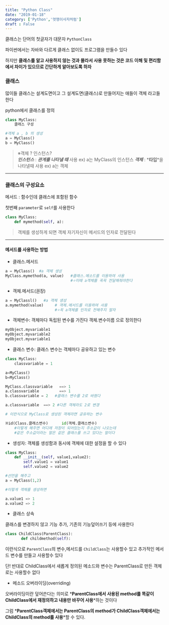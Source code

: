 ```yaml
---
title: "Python Class"
date: "2019-01-18"
category: ['Python','멋쟁이사자처럼']
draft : False
---
```


클래스는 단어의 첫글자가 대문자 `PythonClass`

파이썬에서는 자바와 다르게 클래스 없이도 프로그램을 만들수 있다

하지만 **클래스를 알고 사용하지 않는 것과 몰라서 사용 못하는 것은 코드 이해 및 편리함에서 차이가 있으므로 간단하게 알아보도록 하자**


### 클래스

많이들 클래스는 설계도면이고
그 설계도면(클래스)로 만들어지는 애들이 객체 라고들 한다

python에서 클래스를 정의

```python
class MyClass:
    클래스 구성
```

```python
#객체 a , b 의 생성
a = MyClass()
b = MyClass()
```


> ※객체 ?   인스턴스?    
*__인스턴스__* : *__관계를 나타낼 때__* 사용   ex) a는 MyClass의 인스턴스
*__객체__* : *__타입__*을 나타낼때 사용    ex) a는 객체

***

### 클래스의 구성요소

메서드  :  함수인데 클래스에 포함된 함수

첫번째 `parameter`로 `self`를 사용한다

```python
class MyClass:
    def mymethod(self, a):
```
>객체를 생성하게 되면 
객체 자기자신이 메서드의 인자로 전달된다

***

#### 메서드를 사용하는 방법

* 클래스.메서드

```python
a = MyClass()  #a 객체 생성
MyClass.mymethod(a, value)   #클래스.메소드를 이용하여 사용
                             #⭐이때 a객체를 꼭꼭 전달해줘야한다
```

* 객체.메서드(권장)

```python
a = MyClassl()   #a 객체 생성
a.mymethod(value)     # 객체.메서드를 이용하여 사용
                      #⭐꼭 a객체를 인자로 전해주지 말자

```

* 객체변수: 객체마다 독립된 변수를 가진다
객체.변수이름 으로 정의한다

```python       
myObject.myvariable1
myObject.myvariable2
myObject.myvariable1
```

* 클래스 변수: 클래스 변수는 객체마다 공유하고 있는 변수
                
```python
class MyClass:
    classvariable = 1

a=MyClass()
b=MyClass()

MyClass.classvariable   ==> 1
a.classvariable         ==> 1
b.classvariable = 2   #클래스 변수를 2로 바꿨다

a.classvariable  ==> 2 #다른 객체라도 2로 변경

# 이런식으로 MyClass로 생성된 객체라면 공유하는 변수

※id(Class.클래스변수)      id(객체.클래스변수)
    #이렇게 해주면 어디에 저장이 되어있는지 주소값이 나오는데
    #같은 주소값이라는 말은 같은 클래스를 쓰고 있다는 말이다
```

* 생성자: 객체를 생성함과 동시에 객체에 대한 설정을 할 수 있다

```python   
class MyClass:
    def __init__(self, value1,value2):
        self.value1 = value1
        self.value2 = value2

#선언을 해주고
a = MyClass(1,2) 

#이렇게 객체를 생성하면

a.value1 => 1      
a.value2 => 2
```
             

* 클래스 상속

클래스를 변경하지 않고 기능 추가, 기존의 기능덮어쓰기 등에 사용한다

```python
class ChildClass(ParentClass):
       def childmethod(self):
```
이런식으로 `ParentClass`의 변수,메서드를 
`ChildClass`는 사용할수 있고
추가적인 메서드 변수를 만들고 사용할수 있다

단! 반대로 ChildClass에서 새롭게 정의된 메소드와 변수는 ParentClass로 만든 객체로는 사용할수 없다


* 메소드 오버라이딩(overriding)

오버라이딩이란 덮어쓴다는 의미로
*__ParentClass에서 사용된 method를 똑같이 ChildClass에서 재정의하고 내용만 바꾸어 사용__*하는 것이다

그럼 *__ParentClass객체에서는 ParentClass의 method가 ChildClass객체에서는 ChildClass의 method를 사용__*할 수 있다.
